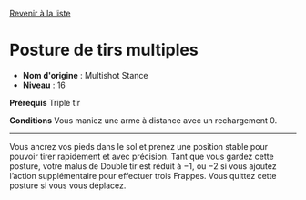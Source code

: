 [Revenir à la liste](..)

# Posture de tirs multiples

 * **Nom d'origine** : Multishot Stance
 * **Niveau** : 16


<p><strong>Prérequis</strong> Triple tir</p> 
<p><strong>Conditions</strong>  Vous maniez une arme à distance avec un rechargement 0.</p>
<hr>
<p>Vous ancrez vos pieds dans le sol et prenez une position stable pour pouvoir tirer rapidement et avec précision. Tant que vous gardez cette posture, votre malus de Double tir est réduit à −1, ou −2 si vous ajoutez l’action supplémentaire pour effectuer trois Frappes. Vous quittez cette posture si vous vous déplacez.</p>
<p>&nbsp;</p>
